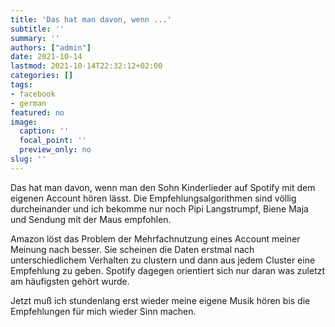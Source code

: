 ```yaml
---
title: 'Das hat man davon, wenn ...'
subtitle: ''
summary: ''
authors: ["admin"]
date: 2021-10-14
lastmod: 2021-10-14T22:32:12+02:00
categories: []
tags:
- facebook
- german
featured: no
image:
  caption: ''
  focal_point: ''
  preview_only: no
slug: ''
---
```

Das hat man davon, wenn man den Sohn Kinderlieder auf Spotify mit dem eigenen Account hören lässt. Die Empfehlungsalgorithmen sind völlig durcheinander und ich bekomme nur noch Pipi Langstrumpf, Biene Maja und Sendung mit der Maus empfohlen. 

Amazon löst das Problem der Mehrfachnutzung eines Account meiner Meinung nach besser. Sie scheinen die Daten erstmal
 nach unterschiedlichem Verhalten zu clustern und dann aus jedem Cluster eine Empfehlung zu geben. Spotify dagegen orientiert sich nur daran was zuletzt am häufigsten gehört wurde. 

Jetzt muß ich stundenlang erst wieder meine eigene Musik hören bis die Empfehlungen für mich wieder Sinn machen.



